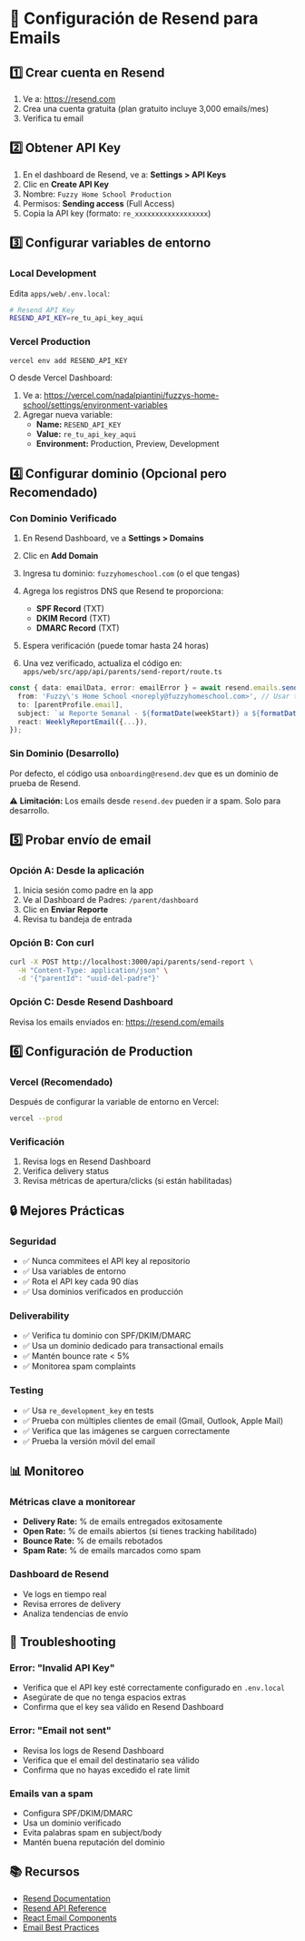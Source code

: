 # 📧 Configuración de Resend para Emails

## 1️⃣ Crear cuenta en Resend

1. Ve a: https://resend.com
2. Crea una cuenta gratuita (plan gratuito incluye 3,000 emails/mes)
3. Verifica tu email

## 2️⃣ Obtener API Key

1. En el dashboard de Resend, ve a: **Settings > API Keys**
2. Clic en **Create API Key**
3. Nombre: `Fuzzy Home School Production`
4. Permisos: **Sending access** (Full Access)
5. Copia la API key (formato: `re_xxxxxxxxxxxxxxxxxx`)

## 3️⃣ Configurar variables de entorno

### Local Development

Edita `apps/web/.env.local`:

```bash
# Resend API Key
RESEND_API_KEY=re_tu_api_key_aqui
```

### Vercel Production

```bash
vercel env add RESEND_API_KEY
```

O desde Vercel Dashboard:
1. Ve a: https://vercel.com/nadalpiantini/fuzzys-home-school/settings/environment-variables
2. Agregar nueva variable:
   - **Name:** `RESEND_API_KEY`
   - **Value:** `re_tu_api_key_aqui`
   - **Environment:** Production, Preview, Development

## 4️⃣ Configurar dominio (Opcional pero Recomendado)

### Con Dominio Verificado

1. En Resend Dashboard, ve a **Settings > Domains**
2. Clic en **Add Domain**
3. Ingresa tu dominio: `fuzzyhomeschool.com` (o el que tengas)
4. Agrega los registros DNS que Resend te proporciona:
   - **SPF Record** (TXT)
   - **DKIM Record** (TXT)
   - **DMARC Record** (TXT)

5. Espera verificación (puede tomar hasta 24 horas)

6. Una vez verificado, actualiza el código en:
   `apps/web/src/app/api/parents/send-report/route.ts`

```typescript
const { data: emailData, error: emailError } = await resend.emails.send({
  from: 'Fuzzy\'s Home School <noreply@fuzzyhomeschool.com>', // Usar tu dominio
  to: [parentProfile.email],
  subject: `📊 Reporte Semanal - ${formatDate(weekStart)} a ${formatDate(now)}`,
  react: WeeklyReportEmail({...}),
});
```

### Sin Dominio (Desarrollo)

Por defecto, el código usa `onboarding@resend.dev` que es un dominio de prueba de Resend.

⚠️ **Limitación:** Los emails desde `resend.dev` pueden ir a spam. Solo para desarrollo.

## 5️⃣ Probar envío de email

### Opción A: Desde la aplicación

1. Inicia sesión como padre en la app
2. Ve al Dashboard de Padres: `/parent/dashboard`
3. Clic en **Enviar Reporte**
4. Revisa tu bandeja de entrada

### Opción B: Con curl

```bash
curl -X POST http://localhost:3000/api/parents/send-report \
  -H "Content-Type: application/json" \
  -d '{"parentId": "uuid-del-padre"}'
```

### Opción C: Desde Resend Dashboard

Revisa los emails enviados en: https://resend.com/emails

## 6️⃣ Configuración de Production

### Vercel (Recomendado)

Después de configurar la variable de entorno en Vercel:

```bash
vercel --prod
```

### Verificación

1. Revisa logs en Resend Dashboard
2. Verifica delivery status
3. Revisa métricas de apertura/clicks (si están habilitadas)

## 🔒 Mejores Prácticas

### Seguridad

- ✅ Nunca commitees el API key al repositorio
- ✅ Usa variables de entorno
- ✅ Rota el API key cada 90 días
- ✅ Usa dominios verificados en producción

### Deliverability

- ✅ Verifica tu dominio con SPF/DKIM/DMARC
- ✅ Usa un dominio dedicado para transactional emails
- ✅ Mantén bounce rate < 5%
- ✅ Monitorea spam complaints

### Testing

- ✅ Usa `re_development_key` en tests
- ✅ Prueba con múltiples clientes de email (Gmail, Outlook, Apple Mail)
- ✅ Verifica que las imágenes se carguen correctamente
- ✅ Prueba la versión móvil del email

## 📊 Monitoreo

### Métricas clave a monitorear

- **Delivery Rate:** % de emails entregados exitosamente
- **Open Rate:** % de emails abiertos (si tienes tracking habilitado)
- **Bounce Rate:** % de emails rebotados
- **Spam Rate:** % de emails marcados como spam

### Dashboard de Resend

- Ve logs en tiempo real
- Revisa errores de delivery
- Analiza tendencias de envío

## 🚨 Troubleshooting

### Error: "Invalid API Key"

- Verifica que el API key esté correctamente configurado en `.env.local`
- Asegúrate de que no tenga espacios extras
- Confirma que el key sea válido en Resend Dashboard

### Error: "Email not sent"

- Revisa los logs de Resend Dashboard
- Verifica que el email del destinatario sea válido
- Confirma que no hayas excedido el rate limit

### Emails van a spam

- Configura SPF/DKIM/DMARC
- Usa un dominio verificado
- Evita palabras spam en subject/body
- Mantén buena reputación del dominio

## 📚 Recursos

- [Resend Documentation](https://resend.com/docs)
- [Resend API Reference](https://resend.com/docs/api-reference)
- [React Email Components](https://react.email)
- [Email Best Practices](https://resend.com/docs/send-with-react)
